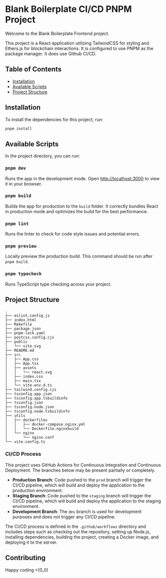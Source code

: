 # Blank Boilerplate CI/CD PNPM Project

Welcome to the Blank Boilerplate Frontend project. 

This project is a React application utilizing TailwindCSS for styling and Ethers.js for blockchain interactions. It is configured to use PNPM as the package manager. It does use Github CI/CD.

## Table of Contents

- [Installation](#installation)
- [Available Scripts](#available-scripts)
- [Project Structure](#project-structure)

## Installation

To install the dependencies for this project, run:

```bash
pnpm install
```

## Available Scripts

In the project directory, you can run:

### `pnpm dev`

Runs the app in the development mode. Open [http://localhost:3000](http://localhost:5173) to view it in your browser.

### `pnpm build`

Builds the app for production to the `build` folder. It correctly bundles React in production mode and optimizes the build for the best performance.

### `pnpm lint`

Runs the linter to check for code style issues and potential errors.

### `pnpm preview`

Locally preview the production build. This command should be run after `pnpm build`.

### `pnpm typecheck`

Runs TypeScript type checking across your project.


## Project Structure

```
.
├── eslint.config.js
├── index.html
├── Makefile
├── package.json
├── pnpm-lock.yaml
├── postcss.config.cjs
├── public
│   └── vite.svg
├── README.md
├── src
│   ├── App.css
│   ├── App.tsx
│   ├── assets
│   │   └── react.svg
│   ├── index.css
│   ├── main.tsx
│   └── vite-env.d.ts
├── tailwind.config.cjs
├── tsconfig.app.json
├── tsconfig.app.tsbuildinfo
├── tsconfig.json
├── tsconfig.node.json
├── tsconfig.node.tsbuildinfo
├── utils
│   ├── dockerfiles
│   │   ├── docker-compose.nginx.yml
│   │   └── Dockerfile.nginxbuild
│   └── nginx
│       └── nginx.conf
└── vite.config.ts
```

### CI/CD Process

This project uses GitHub Actions for Continuous Integration and Continuous Deployment. The branches below may be present partially or completely.

- **Production Branch**: Code pushed to the `prod` branch will trigger the CI/CD pipeline, which will build and deploy the application to the production environment.
- **Staging Branch**: Code pushed to the `staging` branch will trigger the CI/CD pipeline, which will build and deploy the application to the staging environment.
- **Development Branch**: The `dev` branch is used for development purposes and does not trigger any CI/CD pipeline.

The CI/CD process is defined in the `.github/workflows` directory and includes steps such as checking out the repository, setting up Node.js, installing dependencies, building the project, creating a Docker image, and deploying it to the server.

## Contributing

Happy coding <(0_0)

